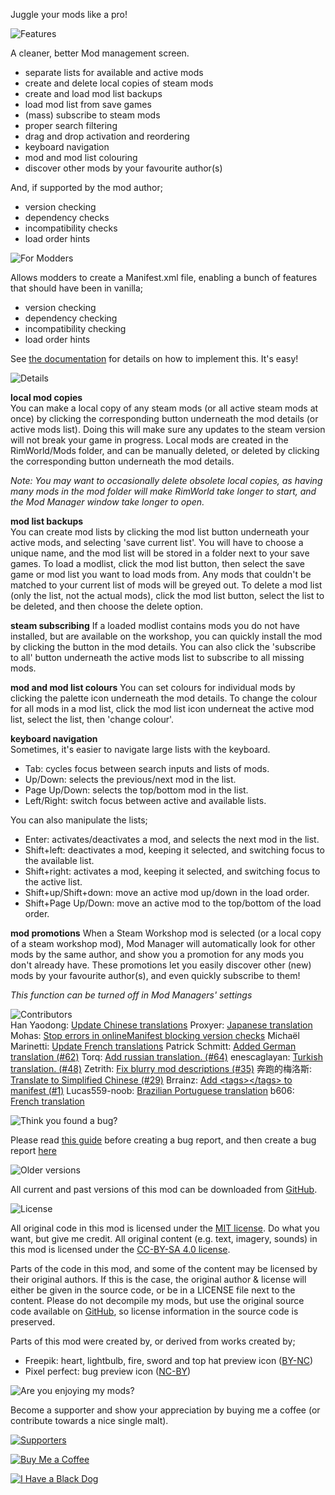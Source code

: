 Juggle your mods like a pro!

![Features](https://banners.karel-kroeze.nl/title/Features.png)  

A cleaner, better Mod management screen.

- separate lists for available and active mods
- create and delete local copies of steam mods
- create and load mod list backups
- load mod list from save games
- (mass) subscribe to steam mods
- proper search filtering
- drag and drop activation and reordering
- keyboard navigation
- mod and mod list colouring
- discover other mods by your favourite author(s)

 And, if supported by the mod author;

- version checking
- dependency checks
- incompatibility checks
- load order hints

![For Modders](https://banners.karel-kroeze.nl/title/For%20Modders.png)  

Allows modders to create a Manifest.xml file, enabling a bunch of features that should have been in vanilla;

- version checking
- dependency checking
- incompatibility checking
- load order hints

 See [the documentation](https://github.com/FluffierThanThou/ModManager/blob/master/ForModders.md) for details on how to implement this. It's easy!

![Details](https://banners.karel-kroeze.nl/title/Details.png)  

**local mod copies**  
You can make a local copy of any steam mods (or all active steam mods at once) by clicking the corresponding button underneath the mod details (or active mods list). Doing this will make sure any updates to the steam version will not break your game in progress. Local mods are created in the RimWorld/Mods folder, and can be manually deleted, or deleted by clicking the corresponding button underneath the mod details.

*Note: You may want to occasionally delete obsolete local copies, as having many mods in the mod folder will make RimWorld take longer to start, and the Mod Manager window take longer to open.*

**mod list backups**  
You can create mod lists by clicking the mod list button underneath your active mods, and selecting 'save current list'. You will have to choose a unique name, and the mod list will be stored in a folder next to your save games.
To load a modlist, click the mod list button, then select the save game or mod list you want to load mods from. Any mods that couldn't be matched to your current list of mods will be greyed out.
To delete a mod list (only the list, not the actual mods), click the mod list button, select the list to be deleted, and then choose the delete option.

**steam subscribing**
If a loaded modlist contains mods you do not have installed, but are available on the workshop, you can quickly install the mod by clicking the button in the mod details. You can also click the 'subscribe to all' button underneath the active mods list to subscribe to all missing mods.

**mod and mod list colours**
You can set colours for individual mods by clicking the palette icon underneath the mod details. To change the colour for all mods in a mod list, click the mod list icon underneat the active mod list, select the list, then 'change colour'.

**keyboard navigation**  
Sometimes, it's easier to navigate large lists with the keyboard.

- Tab: cycles focus between search inputs and lists of mods.
- Up/Down: selects the previous/next mod in the list.
- Page Up/Down: selects the top/bottom mod in the list.
- Left/Right: switch focus between active and available lists.

 You can also manipulate the lists;

- Enter: activates/deactivates a mod, and selects the next mod in the list.
- Shift+left: deactivates a mod, keeping it selected, and switching focus to the available list.
- Shift+right: activates a mod, keeping it selected, and switching focus to the active list.
- Shift+up/Shift+down: move an active mod up/down in the load order.
- Shift+Page Up/Down: move an active mod to the top/bottom of the load order.

 **mod promotions**
 When a Steam Workshop mod is selected (or a local copy of a steam workshop mod), Mod Manager will automatically look for other mods by the same author, and show you a promotion for any mods you don't already have. These promotions let you easily discover other (new) mods by your favourite author(s), and even quickly subscribe to them!

 *This function can be turned off in Mod Managers' settings*

![Contributors](https://banners.karel-kroeze.nl/title/Contributors.png)  
Han Yaodong: [Update Chinese translations](https://github.com/fluffy-mods/ModManager/commit/d530e4b)
Proxyer: [Japanese translation](https://github.com/fluffy-mods/ModManager/commit/eb20a5c)
Mohas: [Stop errors in onlineManifest blocking version checks](https://github.com/fluffy-mods/ModManager/commit/b49f6d6)
Michaël Marinetti: [Update French translations](https://github.com/fluffy-mods/ModManager/commit/091edf1)
Patrick Schmitt: [Added German translation (#62)](https://github.com/fluffy-mods/ModManager/commit/ab79af3)
Torq: [Add russian translation. (#64)](https://github.com/fluffy-mods/ModManager/commit/10cf121)
enescaglayan: [Turkish translation. (#48)](https://github.com/fluffy-mods/ModManager/commit/749d041)
Zetrith: [Fix blurry mod descriptions (#35)](https://github.com/fluffy-mods/ModManager/commit/36ba847)
奔跑的梅洛斯: [Translate to Simplified Chinese (#29)](https://github.com/fluffy-mods/ModManager/commit/664fb38)
Brrainz: [Add &lt;tags&gt;&lt;/tags&gt; to manifest (#1)](https://github.com/fluffy-mods/ModManager/commit/7df59d4)
Lucas559-noob: [Brazilian Portuguese translation](https://github.com/fluffy-mods/ModManager/commit/3cbb3d2)
b606: [French translation](https://github.com/fluffy-mods/ModManager/commit/9df1352)


![Think you found a bug?](https://banners.karel-kroeze.nl/title/Think%20you%20found%20a%20bug%3F.png)  

Please read [this guide](http://steamcommunity.com/sharedfiles/filedetails/?id=725234314) before creating a bug report,
and then create a bug report [here](https://github.com/fluffy-mods/ModManager/issues)

![Older versions](https://banners.karel-kroeze.nl/title/Older%20versions.png)  

All current and past versions of this mod can be downloaded from [GitHub](https://github.com/fluffy-mods/ModManager/releases).

![License](https://banners.karel-kroeze.nl/title/License.png)  

All original code in this mod is licensed under the [MIT license](https://opensource.org/licenses/MIT). Do what you want, but give me credit.
All original content (e.g. text, imagery, sounds) in this mod is licensed under the [CC-BY-SA 4.0 license](http://creativecommons.org/licenses/by-sa/4.0/).

Parts of the code in this mod, and some of the content may be licensed by their original authors. If this is the case, the original author & license will either be given in the source code, or be in a LICENSE file next to the content. Please do not decompile my mods, but use the original source code available on [GitHub](https://github.com/fluffy-mods/ModManager/), so license information in the source code is preserved.

Parts of this mod were created by, or derived from works created by;
- Freepik: heart, lightbulb, fire, sword and top hat preview icon ([BY-NC](https://www.freepik.com/))
- Pixel perfect: bug preview icon ([NC-BY](https://icon54.com/))


![Are you enjoying my mods?](https://banners.karel-kroeze.nl/title/Are%20you%20enjoying%20my%20mods%3F.png)  

Become a supporter and show your appreciation by buying me a coffee (or contribute towards a nice single malt).

[![Supporters](https://banners.karel-kroeze.nl/donations.png)](https://ko-fi.com/fluffymods)

[![Buy Me a Coffee](https://i.imgur.com/6P7Ap79.gif)](https://ko-fi.com/fluffymods)

[![I Have a Black Dog](https://i.ibb.co/ss59Rwy/New-Project-2.png)](https://www.youtube.com/watch?v=XiCrniLQGYc)
